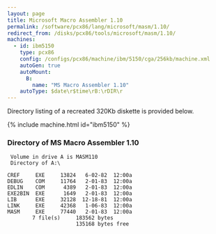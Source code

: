 ```yaml
---
layout: page
title: Microsoft Macro Assembler 1.10
permalink: /software/pcx86/lang/microsoft/masm/1.10/
redirect_from: /disks/pcx86/tools/microsoft/masm/1.10/
machines:
  - id: ibm5150
    type: pcx86
    config: /configs/pcx86/machine/ibm/5150/cga/256kb/machine.xml
    autoGen: true
    autoMount:
      B:
        name: "MS Macro Assembler 1.10"
    autoType: $date\r$time\rB:\rDIR\r
---
```


Directory listing of a recreated 320Kb diskette is provided below.

{% include machine.html id="ibm5150" %}

### Directory of MS Macro Assembler 1.10

     Volume in drive A is MASM110
     Directory of A:\

    CREF     EXE     13824   6-02-82  12:00a
    DEBUG    COM     11764   2-01-83  12:00a
    EDLIN    COM      4389   2-01-83  12:00a
    EXE2BIN  EXE      1649   2-01-83  12:00a
    LIB      EXE     32128  12-18-81  12:00a
    LINK     EXE     42368   1-06-83  12:00a
    MASM     EXE     77440   2-01-83  12:00a
            7 file(s)     183562 bytes
                          135168 bytes free
